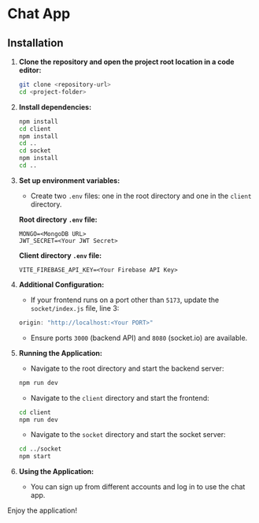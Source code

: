 # Chat App

## Installation

1. **Clone the repository and open the project root location in a code editor:**
    ```bash
    git clone <repository-url>
    cd <project-folder>
    ```

2. **Install dependencies:**
    ```bash
    npm install
    cd client
    npm install
    cd ..
    cd socket
    npm install
    cd ..
    ```

3. **Set up environment variables:**
    - Create two `.env` files: one in the root directory and one in the `client` directory.

    **Root directory `.env` file:**
    ```plaintext
    MONGO=<MongoDB URL>
    JWT_SECRET=<Your JWT Secret>
    ```

    **Client directory `.env` file:**
    ```plaintext
    VITE_FIREBASE_API_KEY=<Your Firebase API Key>
    ```

4. **Additional Configuration:**
    - If your frontend runs on a port other than `5173`, update the `socket/index.js` file, line 3:
    ```javascript
    origin: "http://localhost:<Your PORT>"
    ```

    - Ensure ports `3000` (backend API) and `8080` (socket.io) are available.

5. **Running the Application:**
    - Navigate to the root directory and start the backend server:
    ```bash
    npm run dev
    ```

    - Navigate to the `client` directory and start the frontend:
    ```bash
    cd client
    npm run dev
    ```

    - Navigate to the `socket` directory and start the socket server:
    ```bash
    cd ../socket
    npm start
    ```

6. **Using the Application:**
    - You can sign up from different accounts and log in to use the chat app.

Enjoy the application!

